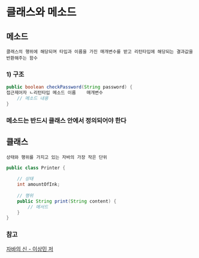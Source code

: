 # 클래스와 메소드
## 메소드
    클래스의 행위에 해당되며 타입과 이름을 가진 매개변수를 받고 리턴타입에 해당되는 결과값을 반환해주는 함수 
### 1) 구조
```java
public boolean checkPassword(String password) {
접근제어자 ㄴ리턴타입 메소드 이름    매개변수
    // 메소드 내용
}

```
### 메소드는 반드시 클래스 안에서 정의되어야 한다


## 클래스
    상태와 행위를 가지고 있는 자바의 가장 작은 단위

```java
public class Printer {
    
    // 상태
    int amountOfInk;
    
    // 행위
    public String print(String content) {
        // 메서드
    }
}

```


### 참고
[자바의 신 - 이상민 저](https://www.yes24.com/Product/Goods/42643850)